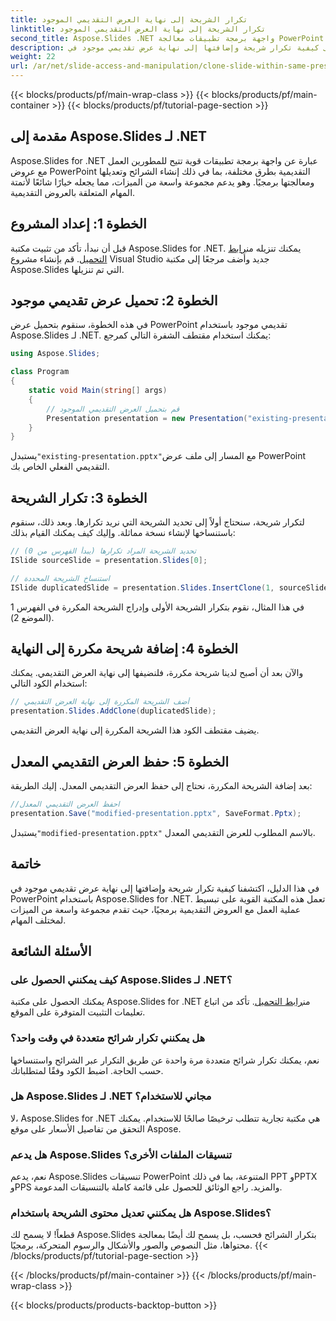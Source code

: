 ```yaml
---
title: تكرار الشريحة إلى نهاية العرض التقديمي الموجود
linktitle: تكرار الشريحة إلى نهاية العرض التقديمي الموجود
second_title: Aspose.Slides .NET واجهة برمجة تطبيقات معالجة PowerPoint
description: تعرف على كيفية تكرار شريحة وإضافتها إلى نهاية عرض تقديمي موجود في PowerPoint باستخدام Aspose.Slides for .NET. يوفر هذا الدليل خطوة بخطوة أمثلة على التعليمات البرمجية المصدر ويغطي الإعداد وتكرار الشرائح والتعديل والمزيد.
weight: 22
url: /ar/net/slide-access-and-manipulation/clone-slide-within-same-presentation-to-end/
---
```


{{< blocks/products/pf/main-wrap-class >}}
{{< blocks/products/pf/main-container >}}
{{< blocks/products/pf/tutorial-page-section >}}


## مقدمة إلى Aspose.Slides لـ .NET

Aspose.Slides for .NET عبارة عن واجهة برمجة تطبيقات قوية تتيح للمطورين العمل مع عروض PowerPoint التقديمية بطرق مختلفة، بما في ذلك إنشاء الشرائح وتعديلها ومعالجتها برمجيًا. وهو يدعم مجموعة واسعة من الميزات، مما يجعله خيارًا شائعًا لأتمتة المهام المتعلقة بالعروض التقديمية.

## الخطوة 1: إعداد المشروع

 قبل أن نبدأ، تأكد من تثبيت مكتبة Aspose.Slides for .NET. يمكنك تنزيله من[رابط التحميل](https://releases.aspose.com/slides/net/). قم بإنشاء مشروع Visual Studio جديد وأضف مرجعًا إلى مكتبة Aspose.Slides التي تم تنزيلها.

## الخطوة 2: تحميل عرض تقديمي موجود

في هذه الخطوة، سنقوم بتحميل عرض PowerPoint تقديمي موجود باستخدام Aspose.Slides لـ .NET. يمكنك استخدام مقتطف الشفرة التالي كمرجع:

```csharp
using Aspose.Slides;

class Program
{
    static void Main(string[] args)
    {
        // قم بتحميل العرض التقديمي الموجود
        Presentation presentation = new Presentation("existing-presentation.pptx");
    }
}
```

 يستبدل`"existing-presentation.pptx"`مع المسار إلى ملف عرض PowerPoint التقديمي الفعلي الخاص بك.

## الخطوة 3: تكرار الشريحة

لتكرار شريحة، سنحتاج أولاً إلى تحديد الشريحة التي نريد تكرارها. وبعد ذلك، سنقوم باستنساخها لإنشاء نسخة مماثلة. وإليك كيف يمكنك القيام بذلك:

```csharp
// تحديد الشريحة المراد تكرارها (يبدأ الفهرس من 0)
ISlide sourceSlide = presentation.Slides[0];

// استنساخ الشريحة المحددة
ISlide duplicatedSlide = presentation.Slides.InsertClone(1, sourceSlide);
```

في هذا المثال، نقوم بتكرار الشريحة الأولى وإدراج الشريحة المكررة في الفهرس 1 (الموضع 2).

## الخطوة 4: إضافة شريحة مكررة إلى النهاية

والآن بعد أن أصبح لدينا شريحة مكررة، فلنضيفها إلى نهاية العرض التقديمي. يمكنك استخدام الكود التالي:

```csharp
// أضف الشريحة المكررة إلى نهاية العرض التقديمي
presentation.Slides.AddClone(duplicatedSlide);
```

يضيف مقتطف الكود هذا الشريحة المكررة إلى نهاية العرض التقديمي.

## الخطوة 5: حفظ العرض التقديمي المعدل

بعد إضافة الشريحة المكررة، نحتاج إلى حفظ العرض التقديمي المعدل. إليك الطريقة:

```csharp
//احفظ العرض التقديمي المعدل
presentation.Save("modified-presentation.pptx", SaveFormat.Pptx);
```

 يستبدل`"modified-presentation.pptx"` بالاسم المطلوب للعرض التقديمي المعدل.

## خاتمة

في هذا الدليل، اكتشفنا كيفية تكرار شريحة وإضافتها إلى نهاية عرض تقديمي موجود في PowerPoint باستخدام Aspose.Slides for .NET. تعمل هذه المكتبة القوية على تبسيط عملية العمل مع العروض التقديمية برمجيًا، حيث تقدم مجموعة واسعة من الميزات لمختلف المهام.

## الأسئلة الشائعة

### كيف يمكنني الحصول على Aspose.Slides لـ .NET؟

 يمكنك الحصول على مكتبة Aspose.Slides for .NET من[رابط التحميل](https://releases.aspose.com/slides/net/). تأكد من اتباع تعليمات التثبيت المتوفرة على الموقع.

### هل يمكنني تكرار شرائح متعددة في وقت واحد؟

نعم، يمكنك تكرار شرائح متعددة مرة واحدة عن طريق التكرار عبر الشرائح واستنساخها حسب الحاجة. اضبط الكود وفقًا لمتطلباتك.

### هل Aspose.Slides لـ .NET مجاني للاستخدام؟

لا، Aspose.Slides for .NET هي مكتبة تجارية تتطلب ترخيصًا صالحًا للاستخدام. يمكنك التحقق من تفاصيل الأسعار على موقع Aspose.

### هل يدعم Aspose.Slides تنسيقات الملفات الأخرى؟

نعم، يدعم Aspose.Slides تنسيقات PowerPoint المتنوعة، بما في ذلك PPT وPPTX وPPS والمزيد. راجع الوثائق للحصول على قائمة كاملة بالتنسيقات المدعومة.

### هل يمكنني تعديل محتوى الشريحة باستخدام Aspose.Slides؟

قطعاً! لا يسمح لك Aspose.Slides بتكرار الشرائح فحسب، بل يسمح لك أيضًا بمعالجة محتواها، مثل النصوص والصور والأشكال والرسوم المتحركة، برمجيًا.
{{< /blocks/products/pf/tutorial-page-section >}}

{{< /blocks/products/pf/main-container >}}
{{< /blocks/products/pf/main-wrap-class >}}

{{< blocks/products/products-backtop-button >}}

